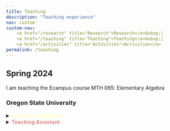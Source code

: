 ```yaml
---
title: Teaching
description: "Teaching experience"
nav: custom
custom-nav: 
    <a href="/research" title="Research">Research</a>&nbsp;|
    <a href="/teaching" title="Teaching">Teaching</a>&nbsp;|
    <a href="/activities" title="Activities">Activities</a>
permalink: /teaching
---
```


<div class="callout">
    <h2> Spring 2024 </h2>
<p>I am teaching the Ecampus course MTH 065: Elementary Algebra </p>
</div>

### Oregon State University

<details>
    <summary><b style="color:#ffffbf">Instructor of Record</b></summary>

<ul style="line-height:150%">

<li> MTH 065 <b>Elementary Algebra</b>, <small>Spring 2024</small></li>

<li> MTH 112Z <b>Precalculus II: Trigonometry</b>, <small>Summer 2023</small><li>
  <!--  lecture notes link <br>
<a href="https://drive.google.com/file/d/1v49XUyFHrqUPDDNuuDMX1shjGaUa5ZBo/view?usp=drive_link" class="internal-link quarter-line-space">Lecture notes&nbsp;→</a>
</li>-->

</ul>
</details>

<!-- --------------------------------------------------- -->

<details>
    <summary><b style="color:#d78a86">Teaching Assistant</b></summary>

<ul style="line-height:180%">

<li> MTH 343 <b>Modern Algebra</b>, <small>Winter 2024</small></li>

<li> MTH 103 <b>Algebriac Reasoning</b>, <small>Winter 2024</small></li>

<li> MTH 254 <b>Vector Calculus I</b>, <small>Fall 2023</small></li>

<li> MATH 341 <b>Linear Algebra I</b>, <small>Spring 2023</small></li>

<li> MTH 252 <b>Integral Calculus</b>, <small>Winter 2022</small></li>

<li> MTH 254 <b>Vector Calculus I</b>, <small>Fall 2022</small></li>

</ul>
</details>

<!-- --------------------------------------------------- -->
<!-- bfe3ff -->

<!--
<details>
    <summary><b style="color:#ffb3ff">Tutor</b></summary>

Learning & Academic Support Centre

<ul style="line-height:180%">

<li> MAT260 <b>Linear Algebra</b>, <small>Spring 2015</small></li>
<li> MAT284 <b>Probability and Statistics</b>, <small>Spring 2015</small></li>
<li> MAT101 <b>Calculus I</b>, <small>Fall 2014</small></li>

</ul>
</details>-->

<!-- #e894b5 -->
